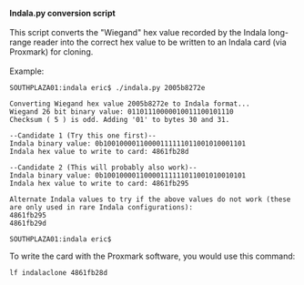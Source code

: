 **Indala.py conversion script**
<br />
<br />
This script converts the "Wiegand" hex value recorded by the Indala long-range reader into the correct hex value to be written to an Indala card (via Proxmark) for cloning.
<br />
<br />
Example:

~~~~
SOUTHPLAZA01:indala eric$ ./indala.py 2005b8272e

Converting Wiegand hex value 2005b8272e to Indala format...
Wiegand 26 bit binary value: 01101110000010011100101110
Checksum ( 5 ) is odd. Adding '01' to bytes 30 and 31.

--Candidate 1 (Try this one first)--
Indala binary value: 0b10010000110000111111011001010001101
Indala hex value to write to card: 4861fb28d

--Candidate 2 (This will probably also work)--
Indala binary value: 0b10010000110000111111011001010010101
Indala hex value to write to card: 4861fb295

Alternate Indala values to try if the above values do not work (these are only used in rare Indala configurations):
4861fb295
4861fb29d

SOUTHPLAZA01:indala eric$
~~~~



To write the card with the Proxmark software, you would use this command: 
~~~~
lf indalaclone 4861fb28d
~~~~
